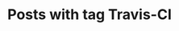 ---
layout: tag
title: Posts with tag Travis-CI
summary: posts with tag Travis-CI
tag: travis-ci
permalink: /tags/travis-ci/
sitemap: false
---